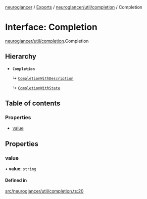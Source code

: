 [neuroglancer](../README.md) / [Exports](../modules.md) / [neuroglancer/util/completion](../modules/neuroglancer_util_completion.md) / Completion

# Interface: Completion

[neuroglancer/util/completion](../modules/neuroglancer_util_completion.md).Completion

## Hierarchy

- **`Completion`**

  ↳ [`CompletionWithDescription`](neuroglancer_util_completion.CompletionWithDescription.md)

  ↳ [`CompletionWithState`](neuroglancer_services_state_loader._internal_.CompletionWithState.md)

## Table of contents

### Properties

- [value](neuroglancer_util_completion.Completion.md#value)

## Properties

### value

• **value**: `string`

#### Defined in

[src/neuroglancer/util/completion.ts:20](https://github.com/ActiveBrainAtlas2/neuroglancer/blob/91617476/src/neuroglancer/util/completion.ts#L20)
